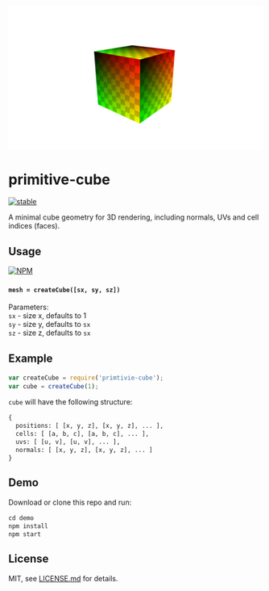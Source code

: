![](thumb.png)

# primitive-cube

[![stable](http://badges.github.io/stability-badges/dist/stable.svg)](http://github.com/badges/stability-badges)

A minimal cube geometry for 3D rendering, including normals, UVs and cell indices (faces).

## Usage

[![NPM](https://nodei.co/npm/primitive-cube.png)](https://www.npmjs.com/package/primitive-cube)

#### `mesh = createCube([sx, sy, sz])`

Parameters:  
`sx` - size x, defaults to 1  
`sy` - size y, defaults to `sx`  
`sz` - size z, defaults to `sx`

## Example

```javascript
var createCube = require('primtivie-cube');
var cube = createCube(1);
```

`cube` will have the following structure:

```
{
  positions: [ [x, y, z], [x, y, z], ... ],
  cells: [ [a, b, c], [a, b, c], ... ],
  uvs: [ [u, v], [u, v], ... ],
  normals: [ [x, y, z], [x, y, z], ... ]
}
```

## Demo

Download or clone this repo and run:

```
cd demo
npm install
npm start
```

## License

MIT, see [LICENSE.md](http://github.com/vorg/primitive-cube/blob/master/LICENSE.md) for details.
